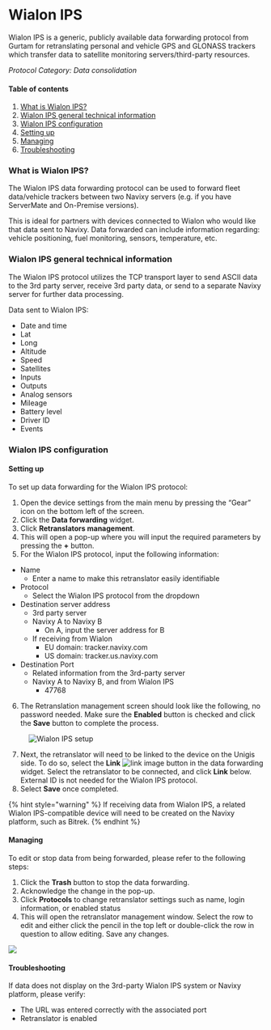 # Wialon IPS

Wialon IPS is a generic, publicly available data forwarding protocol from Gurtam for retranslating personal and vehicle GPS and GLONASS trackers which transfer data to satellite monitoring servers/third-party resources.

_Protocol Category: Data consolidation_

#### Table of contents

1. [What is Wialon IPS?](wialon-ips.md#what-is-wialon-ips)
2. [Wialon IPS general technical information](wialon-ips.md#wialon-ips-general-technical-information)
3. [Wialon IPS configuration](wialon-ips.md#wialon-ips-configuration)
4. [Setting up](wialon-ips.md#setting-up)
5. [Managing](wialon-ips.md#managing)
6. [Troubleshooting](wialon-ips.md#troubleshooting)

### What is Wialon IPS?

The Wialon IPS data forwarding protocol can be used to forward fleet data/vehicle trackers between two Navixy servers (e.g. if you have ServerMate and On-Premise versions).

This is ideal for partners with devices connected to Wialon who would like that data sent to Navixy. Data forwarded can include information regarding: vehicle positioning, fuel monitoring, sensors, temperature, etc.

### Wialon IPS general technical information

The Wialon IPS protocol utilizes the TCP transport layer to send ASCII data to the 3rd party server, receive 3rd party data, or send to a separate Navixy server for further data processing.

Data sent to Wialon IPS:

* Date and time
* Lat
* Long
* Altitude
* Speed
* Satellites
* Inputs
* Outputs
* Analog sensors
* Mileage
* Battery level
* Driver ID
* Events

### Wialon IPS configuration

#### Setting up

To set up data forwarding for the Wialon IPS protocol:

1. Open the device settings from the main menu by pressing the “Gear” icon on the bottom left of the screen.
2. Click the **Data forwarding** widget.
3. Click **Retranslators management**.
4. This will open a pop-up where you will input the required parameters by pressing the **+** button.
5. For the Wialon IPS protocol, input the following information:

* Name
  * Enter a name to make this retranslator easily identifiable
* Protocol
  * Select the Wialon IPS protocol from the dropdown
* Destination server address
  * 3rd party server
  * Navixy A to Navixy B
    * On A, input the server address for B
  * If receiving from Wialon
    * EU domain: tracker.navixy.com
    * US domain: tracker.us.navixy.com
* Destination Port
  * Related information from the 3rd-party server
  * Navixy A to Navixy B, and from Wialon IPS
    * 47768

6. The Retranslation management screen should look like the following, no password needed. Make sure the **Enabled** button is checked and click the **Save** button to complete the process.

<figure><img src="https://www.navixy.com/wp-content/uploads/2022/10/wialon-ips.png" alt="Wialon IPS setup"><figcaption></figcaption></figure>

7. Next, the retranslator will need to be linked to the device on the Unigis side. To do so, select the **Link** ![link image](https://www.navixy.com/wp-content/uploads/2022/08/image-3.png) button in the data forwarding widget. Select the retranslator to be connected, and click **Link** below. External ID is not needed for the Wialon IPS protocol.
8. Select **Save** once completed.

{% hint style="warning" %}
If receiving data from Wialon IPS, a related Wialon IPS-compatible device will need to be created on the Navixy platform, such as Bitrek.
{% endhint %}

#### Managing

To edit or stop data from being forwarded, please refer to the following steps:

1. Click the **Trash** button to stop the data forwarding.
2. Acknowledge the change in the pop-up.
3. Click **Protocols** to change retranslator settings such as name, login information, or enabled status
4. This will open the retranslator management window. Select the row to edit and either click the pencil in the top left or double-click the row in question to allow editing. Save any changes.

![](https://www.navixy.com/wp-content/uploads/2022/10/wialon-ips-management.png)

#### Troubleshooting

If data does not display on the 3rd-party Wialon IPS system or Navixy platform, please verify:

* The URL was entered correctly with the associated port
* Retranslator is enabled
